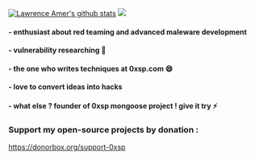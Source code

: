 [![Lawrence Amer's github stats](https://github-readme-stats.vercel.app/api?username=lawrenceamer&theme=dracula&show_icons=true)](https://github.com/anuraghazra/github-readme-stats)
[<img src="https://img.shields.io/twitter/follow/zux0x3a?label=follow&style=social">](https://twitter.com/zux0x3a)

#### - enthusiast about red teaming and advanced maleware development 
#### - vulnerability researching 🌱
#### - the one who writes techniques at 0xsp.com 😄
#### - love to convert ideas into hacks 
#### - what else ? founder of 0xsp mongoose project ! give it try ⚡

<!--
**lawrenceamer/lawrenceamer** is a ✨ _special_ ✨ repository because its `README.md` (this file) appears on your GitHub profile.

Here are some ideas to get you started:

- 🔭 I’m currently working on ...
- 🌱 I’m currently learning ...
- 👯 I’m looking to collaborate on ...
- 🤔 I’m looking for help with ...
- 💬 Ask me about ...
- 📫 How to reach me: ...
- 😄 Pronouns: ...
- ⚡ Fun fact: ...
-->
### Support my open-source projects by donation : 

https://donorbox.org/support-0xsp
